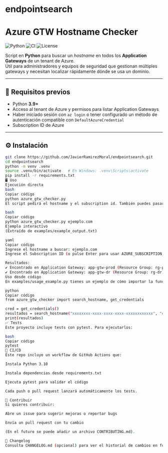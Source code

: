 # endpointsearch
# Azure GTW Hostname Checker

![Python](https://img.shields.io/badge/python-3.9%2B-blue)
![CI](https://github.com/JavierRamirezMoral/endpointsearch/actions/workflows/ci.yml/badge.svg)
![License](https://img.shields.io/badge/license-MIT-green)

Script en **Python** para buscar un *hostname* en todos los **Application Gateways** de un tenant de Azure.  
Útil para administradores y equipos de seguridad que gestionan múltiples gateways y necesitan localizar rápidamente dónde se usa un dominio.

---

## 🚀 Requisitos previos
- Python **3.9+**  
- Acceso al tenant de Azure y permisos para listar Application Gateways  
- Haber iniciado sesión con `az login` o tener configurado un método de autenticación compatible con `DefaultAzureCredential`  
- Subscription ID de Azure  

---

## ⚙️ Instalación
```bash
git clone https://github.com/JavierRamirezMoral/endpointsearch.git
cd endpointsearch
python -m venv .venv
source .venv/bin/activate   # En Windows: .venv\Scripts\activate
pip install -r requirements.txt
🖥️ Uso
Ejecución directa
bash
Copiar código
python azure_gtw_checker.py
El script pedirá el hostname y el subscription id. También puedes pasar el hostname como argumento:

bash
Copiar código
python azure_gtw_checker.py ejemplo.com
Ejemplo interactivo
(Extraído de examples/example_output.txt)

yaml
Copiar código
Ingrese el hostname a buscar: ejemplo.com
Ingrese el Subscription ID (o pulse Enter para usar AZURE_SUBSCRIPTION_ID env): xxxxxxxx-xxxx-xxxx-xxxx-xxxxxxxxxxxx

Resultados:
✔ Encontrado en Application Gateway: app-gtw-prod (Resource Group: rg-prod)
✔ Encontrado en Application Gateway: app-gtw-dr (Resource Group: rg-dr)
Uso desde código
En examples/usage_example.py tienes un ejemplo de cómo importar la función principal:

python
Copiar código
from azure_gtw_checker import search_hostname, get_credentials

cred = get_credentials()
resultados = search_hostname("xxxxxxxx-xxxx-xxxx-xxxx-xxxxxxxxxxxx", "ejemplo.com", cred)
print(resultados)
✅ Tests
Este proyecto incluye tests con pytest. Para ejecutarlos:

bash
Copiar código
pytest
🔄 CI/CD
Este repo incluye un workflow de GitHub Actions que:

Instala Python 3.10

Instala dependencias desde requirements.txt

Ejecuta pytest para validar el código

Cada push o pull request lanzará automáticamente los tests.

🤝 Contribuir
Si quieres contribuir:

Abre un issue para sugerir mejoras o reportar bugs

Envía un pull request con tu cambio

(En el futuro se puede añadir un archivo CONTRIBUTING.md).

📜 Changelog
Consulta CHANGELOG.md (opcional) para ver el historial de cambios en futuras versiones.
